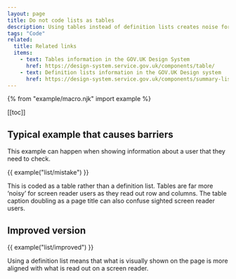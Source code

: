 ```yaml
---
layout: page
title: Do not code lists as tables
description: Using tables instead of definition lists creates noise for screen reader users.
tags: "Code"
related:
  title: Related links
  items:
    - text: Tables information in the GOV.UK Design System
      href: https://design-system.service.gov.uk/components/table/
    - text: Definition lists information in the GOV.UK Design system
      href: https://design-system.service.gov.uk/components/summary-list/
---
```


{% from "example/macro.njk" import example %}

[[toc]]

## Typical example that causes barriers

This example can happen when showing information about a user that they need to check.

{{ example("list/mistake") }}

This is coded as a table rather than a definition list. Tables are far more ‘noisy’ for screen reader users as they read out row and columns. The table caption doubling as a page title can also confuse sighted screen reader users.

## Improved version

{{ example("list/improved") }}

Using a definition list means that what is visually shown on the page is more aligned with what is read out on a screen reader.
